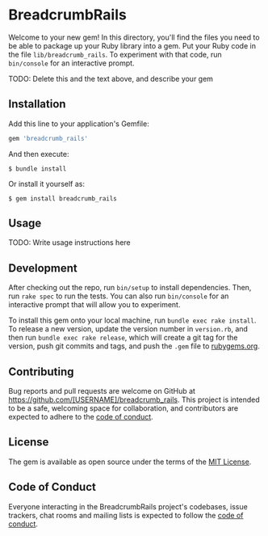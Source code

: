 # BreadcrumbRails

Welcome to your new gem! In this directory, you'll find the files you need to be able to package up your Ruby library into a gem. Put your Ruby code in the file `lib/breadcrumb_rails`. To experiment with that code, run `bin/console` for an interactive prompt.

TODO: Delete this and the text above, and describe your gem

## Installation

Add this line to your application's Gemfile:

```ruby
gem 'breadcrumb_rails'
```

And then execute:

    $ bundle install

Or install it yourself as:

    $ gem install breadcrumb_rails

## Usage

TODO: Write usage instructions here

## Development

After checking out the repo, run `bin/setup` to install dependencies. Then, run `rake spec` to run the tests. You can also run `bin/console` for an interactive prompt that will allow you to experiment.

To install this gem onto your local machine, run `bundle exec rake install`. To release a new version, update the version number in `version.rb`, and then run `bundle exec rake release`, which will create a git tag for the version, push git commits and tags, and push the `.gem` file to [rubygems.org](https://rubygems.org).

## Contributing

Bug reports and pull requests are welcome on GitHub at https://github.com/[USERNAME]/breadcrumb_rails. This project is intended to be a safe, welcoming space for collaboration, and contributors are expected to adhere to the [code of conduct](https://github.com/[USERNAME]/breadcrumb_rails/blob/master/CODE_OF_CONDUCT.md).


## License

The gem is available as open source under the terms of the [MIT License](https://opensource.org/licenses/MIT).

## Code of Conduct

Everyone interacting in the BreadcrumbRails project's codebases, issue trackers, chat rooms and mailing lists is expected to follow the [code of conduct](https://github.com/[USERNAME]/breadcrumb_rails/blob/master/CODE_OF_CONDUCT.md).
